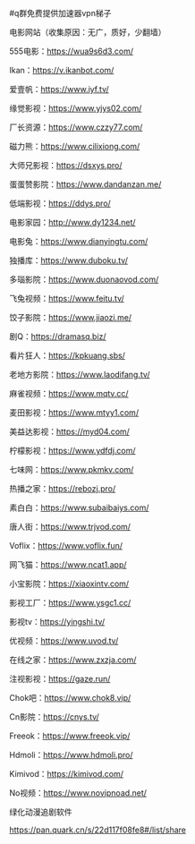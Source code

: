 #q群免费提供加速器vpn梯子

电影网站（收集原因：无广，质好，少翻墙）

555电影：https://wua9s6d3.com/

Ikan：https://v.ikanbot.com/

爱壹帆：https://www.iyf.tv/

缘觉影视：https://www.yjys02.com/

厂长资源：https://www.czzy77.com/

磁力熊：https://www.cilixiong.com/

大师兄影视：https://dsxys.pro/ 

蛋蛋赞影院：https://www.dandanzan.me/

低端影视：https://ddys.pro/

电影家园：http://www.dy1234.net/

电影兔：https://www.dianyingtu.com/

独播库：https://www.duboku.tv/

多瑙影院：https://www.duonaovod.com/

飞兔视频：https://www.feitu.tv/

饺子影院：https://www.jiaozi.me/

剧Q：https://dramasq.biz/

看片狂人：https://kpkuang.sbs/

老地方影院：https://www.laodifang.tv/

麻雀视频：https://www.mqtv.cc/

麦田影视：https://www.mtyy1.com/

美益达影视：https://myd04.com/

柠檬影视：https://www.ydfdj.com/

七味网：https://www.pkmkv.com/

热播之家：https://rebozj.pro/

素白白：https://www.subaibaiys.com/

唐人街：https://www.trjvod.com/

Voflix：https://www.voflix.fun/

网飞猫：https://www.ncat1.app/

小宝影院：https://xiaoxintv.com/

影视工厂：https://www.ysgc1.cc/

影视tv：https://yingshi.tv/

优视频：https://www.uvod.tv/

在线之家：https://www.zxzja.com/

注视影视：https://gaze.run/

Chok吧：https://www.chok8.vip/

Cn影院：https://cnys.tv/

Freeok：https://www.freeok.vip/

Hdmoli：https://www.hdmoli.pro/

Kimivod：https://kimivod.com/

No视频：https://www.novipnoad.net/

绿化动漫追剧软件

https://pan.quark.cn/s/22d117f08fe8#/list/share
